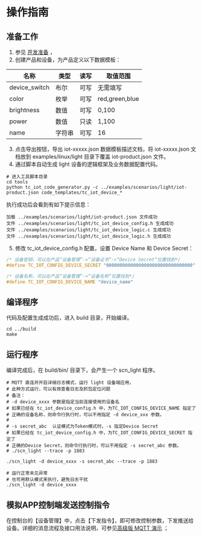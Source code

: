 # 操作指南
## 准备工作
1. 参见 [开发准备](https://github.com/tencentyun/tencent-cloud-iotsuite-embedded-c/blob/master/README.md) ，
2. 创建产品和设备，为产品定义以下数据模板：

| 名称          | 类型       | 读写       | 取值范围       |
| ----------    | ---------- | ---------- | ----------     |
| device_switch | 布尔       | 可写       | 无需填写       |
| color         | 枚举       | 可写       | red,green,blue |
| brightness    | 数值       | 可写       | 0,100          |
| power         | 数值       | 只读       | 1,100          |
| name          | 字符串     | 可写       | 16             |


3. 点击导出按钮，导出 iot-xxxxx.json 数据模板描述文档，将 iot-xxxxx.json 文档放到 examples/linux/light 目录下覆盖 iot-product.json 文件。
4. 通过脚本自动生成 light 设备的逻辑框架及业务数据配置代码。

```shell
# 进入工具脚本目录
cd tools
python tc_iot_code_generator.py -c ../examples/scenarios/light/iot-product.json code_templates/tc_iot_device_*
```

执行成功后会看到有如下提示信息：
```shell
加载 ../examples/scenarios/light/iot-product.json 文件成功
文件 ../examples/scenarios/light/tc_iot_device_config.h 生成成功
文件 ../examples/scenarios/light/tc_iot_device_logic.c 生成成功
文件 ../examples/scenarios/light/tc_iot_device_logic.h 生成成功
```

5. 修改 tc_iot_device_config.h 配置，设置 Device Name 和 Device Secret：
```c
/* 设备密钥，可以在产品“设备管理”->“设备证书”->“Device Secret”位置找到*/
#define TC_IOT_CONFIG_DEVICE_SECRET "00000000000000000000000000000000"

/* 设备名称，可以在产品“设备管理”->“设备名称”位置找到*/
#define TC_IOT_CONFIG_DEVICE_NAME "device_name"
```

## 编译程序
代码及配置生成成功后，进入 build 目录，开始编译。

```shell
cd ../build
make
```


## 运行程序
编译完成后，在 build/bin/ 目录下，会产生一个 scn_light 程序。

```shell
# MQTT 直连并开启详细日志模式，运行 light 设备端应用，
# 此种方式运行，可以有效查看日志及抓包定位问题
# 备注：
# -d device_xxxx 参数是指定当前连接使用的设备名
# 如果已经在 tc_iot_device_config.h 中，为TC_IOT_CONFIG_DEVICE_NAME 指定了
# 正确的设备名称，则命令行执行时，可以不用指定 -d device_xxx 参数。
#
# -s secret_abc  认证模式为Token模式时，-s 指定Device Secret
# 如果已经在 tc_iot_device_config.h 中，为TC_IOT_CONFIG_DEVICE_SECRET 指定了
# 正确的Device Secret，则命令行执行时，可以不用指定 -s secret_abc 参数。
# ./scn_light --trace -p 1883

./scn_light -d device_xxxx -s secret_abc --trace -p 1883

# 运行正常未见异常
# 也可用默认模式来执行，避免日志干扰
./scn_light -d device_xxxx

```

## 模拟APP控制端发送控制指令
在控制台的【设备管理】中，点击【下发指令】，即可修改控制参数，下发推送给设备。详细的消息流程及接口用法说明，可参见[高级版 MQTT 演示](../../advanced_edition/mqtt/README.md) ； 


